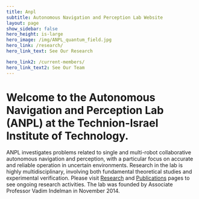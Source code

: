 ```yaml
---
title: Anpl 
subtitle: Autonomous Navigation and Perception Lab Website   
layout: page
show_sidebar: false
hero_height: is-large
hero_image: /img/ANPL_quantum_field.jpg 
hero_link: /research/
hero_link_text: See Our Research

hero_link2: /current-members/
hero_link_text2: See Our Team
---
```


# Welcome to the Autonomous Navigation and Perception Lab (ANPL) at the Technion-Israel Institute of Technology.

ANPL investigates problems related to single and multi-robot collaborative autonomous navigation and perception, with a particular focus on accurate and reliable operation in uncertain environments. Research in the lab is highly multidisciplinary, involving both fundamental theoretical studies and experimental verification. Please visit [Research](https://anpl-technion.github.io/research/) and [Publications](https://anpl-technion.github.io/publications/) pages to see ongoing research activities. The lab was founded by Associate Professor Vadim Indelman in November 2014.

